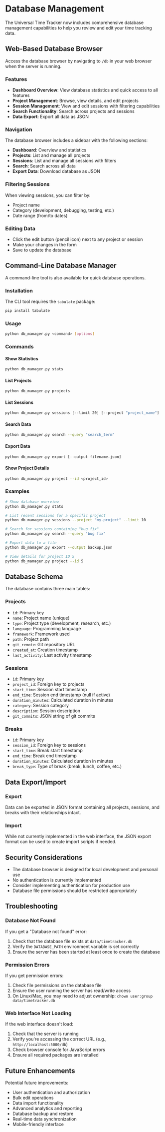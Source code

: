 # Database Management

The Universal Time Tracker now includes comprehensive database management capabilities to help you review and edit your time tracking data.

## Web-Based Database Browser

Access the database browser by navigating to `/db` in your web browser when the server is running.

### Features

- **Dashboard Overview**: View database statistics and quick access to all features
- **Project Management**: Browse, view details, and edit projects
- **Session Management**: View and edit sessions with filtering capabilities
- **Search Functionality**: Search across projects and sessions
- **Data Export**: Export all data as JSON

### Navigation

The database browser includes a sidebar with the following sections:

- **Dashboard**: Overview and statistics
- **Projects**: List and manage all projects
- **Sessions**: List and manage all sessions with filters
- **Search**: Search across all data
- **Export Data**: Download database as JSON

### Filtering Sessions

When viewing sessions, you can filter by:

- Project name
- Category (development, debugging, testing, etc.)
- Date range (from/to dates)

### Editing Data

- Click the edit button (pencil icon) next to any project or session
- Make your changes in the form
- Save to update the database

## Command-Line Database Manager

A command-line tool is also available for quick database operations.

### Installation

The CLI tool requires the `tabulate` package:

```bash
pip install tabulate
```

### Usage

```bash
python db_manager.py <command> [options]
```

### Commands

#### Show Statistics
```bash
python db_manager.py stats
```

#### List Projects
```bash
python db_manager.py projects
```

#### List Sessions
```bash
python db_manager.py sessions [--limit 20] [--project "project_name"]
```

#### Search Data
```bash
python db_manager.py search --query "search_term"
```

#### Export Data
```bash
python db_manager.py export [--output filename.json]
```

#### Show Project Details
```bash
python db_manager.py project --id <project_id>
```

### Examples

```bash
# Show database overview
python db_manager.py stats

# List recent sessions for a specific project
python db_manager.py sessions --project "my-project" --limit 10

# Search for sessions containing "bug fix"
python db_manager.py search --query "bug fix"

# Export data to a file
python db_manager.py export --output backup.json

# View details for project ID 5
python db_manager.py project --id 5
```

## Database Schema

The database contains three main tables:

### Projects
- `id`: Primary key
- `name`: Project name (unique)
- `type`: Project type (development, research, etc.)
- `language`: Programming language
- `framework`: Framework used
- `path`: Project path
- `git_remote`: Git repository URL
- `created_at`: Creation timestamp
- `last_activity`: Last activity timestamp

### Sessions
- `id`: Primary key
- `project_id`: Foreign key to projects
- `start_time`: Session start timestamp
- `end_time`: Session end timestamp (null if active)
- `duration_minutes`: Calculated duration in minutes
- `category`: Session category
- `description`: Session description
- `git_commits`: JSON string of git commits

### Breaks
- `id`: Primary key
- `session_id`: Foreign key to sessions
- `start_time`: Break start timestamp
- `end_time`: Break end timestamp
- `duration_minutes`: Calculated duration in minutes
- `break_type`: Type of break (break, lunch, coffee, etc.)

## Data Export/Import

### Export
Data can be exported in JSON format containing all projects, sessions, and breaks with their relationships intact.

### Import
While not currently implemented in the web interface, the JSON export format can be used to create import scripts if needed.

## Security Considerations

- The database browser is designed for local development and personal use
- No authentication is currently implemented
- Consider implementing authentication for production use
- Database file permissions should be restricted appropriately

## Troubleshooting

### Database Not Found
If you get a "Database not found" error:

1. Check that the database file exists at `data/timetracker.db`
2. Verify the `DATABASE_PATH` environment variable is set correctly
3. Ensure the server has been started at least once to create the database

### Permission Errors
If you get permission errors:

1. Check file permissions on the database file
2. Ensure the user running the server has read/write access
3. On Linux/Mac, you may need to adjust ownership: `chown user:group data/timetracker.db`

### Web Interface Not Loading
If the web interface doesn't load:

1. Check that the server is running
2. Verify you're accessing the correct URL (e.g., `http://localhost:5000/db`)
3. Check browser console for JavaScript errors
4. Ensure all required packages are installed

## Future Enhancements

Potential future improvements:

- User authentication and authorization
- Bulk edit operations
- Data import functionality
- Advanced analytics and reporting
- Database backup and restore
- Real-time data synchronization
- Mobile-friendly interface 